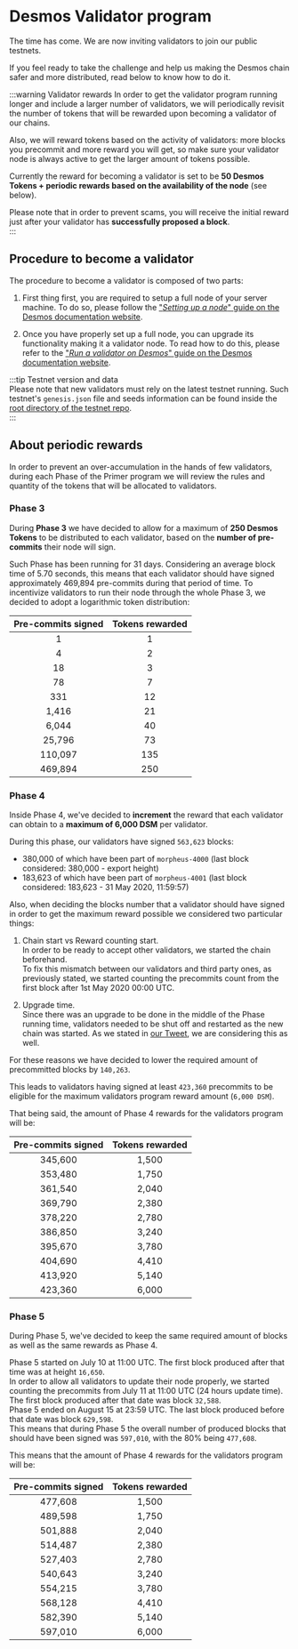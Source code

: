 # Desmos Validator program
The time has come. We are now inviting validators to join our public testnets.

If you feel ready to take the challenge and help us making the Desmos chain safer and more distributed, read below to know how to do it.

:::warning Validator rewards
In order to get the validator program running longer and include a larger number of validators, we will periodically revisit the number of tokens that will be rewarded upon becoming a validator of our chains. 

Also, we will reward tokens based on the activity of validators: more blocks you precommit and more reward you will get, so make sure your validator node is always active to get the larger amount of tokens possible.
  
Currently the reward for becoming a validator is set to be **50 Desmos Tokens + periodic rewards based on the availability of the node** (see below). 
  
Please note that in order to prevent scams, you will receive the initial reward just after your validator has **successfully proposed a block**.  
::: 

## Procedure to become a validator
The procedure to become a validator is composed of two parts: 

1. First thing first, you are required to setup a full node of your server machine. To do so, please follow the ["_Setting up a node_" guide on the Desmos documentation website](https://docs.desmos.network/testnets/join-public.html#validators). 

2. Once you have properly set up a full node, you can upgrade its functionality making it a validator node. To read how to do this, please refer to the ["_Run a validator on Desmos_" guide on the Desmos documentation website](https://docs.desmos.network/validators/setup.html). 

:::tip Testnet version and data   
Please note that new validators must rely on the latest testnet running. Such testnet's `genesis.json` file and seeds information can be found inside the [root directory of the testnet repo](https://github.com/desmos-labs/morpheus).  
::: 

## About periodic rewards
In order to prevent an over-accumulation in the hands of few validators, during each Phase of the Primer program we will review the rules and quantity of the tokens that will be allocated to validators. 

### Phase 3 
During **Phase 3** we have decided to allow for a maximum of **250 Desmos Tokens** to be distributed to each validator, based on the **number of pre-commits** their node will sign. 

Such Phase has been running for 31 days. Considering an average block time of 5.70 seconds, this means that each validator should have signed approximately 469,894 pre-commits during that period of time. To incentivize validators to run their node through the whole Phase 3, we decided to adopt a logarithmic token distribution: 

| Pre-commits signed | Tokens rewarded | 
| :----------------: | :-------------: |
| 1 | 1 |
| 4 | 2 |
| 18 | 3 |
| 78 | 7 |
| 331 | 12 |
| 1,416 | 21 |
| 6,044 | 40 |
| 25,796 | 73 |
| 110,097 | 135 |
| 469,894 | 250 |

### Phase 4
Inside Phase 4, we've decided to **increment** the reward that each validator can obtain to a **maximum of 6,000 DSM** per validator. 

During this phase, our validators have signed `563,623` blocks:  

- 380,000 of which have been part of `morpheus-4000` (last block considered: 380,000 - export height)
- 183,623 of which have been part of `morpheus-4001` (last block considered: 183,623 - 31 May 2020, 11:59:57)

Also, when deciding the blocks number that a validator should have signed in order to get the maximum reward possible we considered two particular things: 

1. Chain start vs Reward counting start.    
   In order to be ready to accept other validators, we started the chain beforehand.  
   To fix this mismatch between our validators and third party ones, as previously stated, we started counting the precommits count from the first block after 1st May 2020 00:00 UTC. 
   
2. Upgrade time.  
   Since there was an upgrade to be done in the middle of the Phase running time, validators needed to be shut off and restarted as the new chain was started. As we stated in [our Tweet](https://twitter.com/DesmosNetwork/status/1263052394134491142), we are considering this as well. 
    
For these reasons we have decided to lower the required amount of precommitted blocks by `140,263`. 

This leads to validators having signed at least `423,360` precommits to be eligible for the maximum validators program reward amount (`6,000 DSM`).

That being said, the amount of Phase 4 rewards for the validators program will be: 

| Pre-commits signed | Tokens rewarded | 
| :----------------: | :-------------: |
| 345,600 | 1,500 |
| 353,480 | 1,750 |
| 361,540 | 2,040 |
| 369,790 | 2,380 |
| 378,220 | 2,780 |
| 386,850 | 3,240 |
| 395,670 | 3,780 |
| 404,690 | 4,410 |
| 413,920 | 5,140 |
| 423,360 | 6,000 |

### Phase 5
During Phase 5, we've decided to keep the same required amount of blocks as well as the same rewards as Phase 4.

Phase 5 started on July 10 at 11:00 UTC. The first block produced after that time was at height `16,650`.  
In order to allow all validators to update their node properly, we started counting the precommits from July 11 at 11:00 UTC (24 hours update time). The first block produced after that date was block `32,588`.  
Phase 5 ended on August 15 at 23:59 UTC. The last block produced before that date was block `629,598`.  
This means that during Phase 5 the overall number of produced blocks that should have been signed was `597,010`, with the 80% being `477,608`.

This means that the amount of Phase 4 rewards for the validators program will be: 

| Pre-commits signed | Tokens rewarded | 
| :----------------: | :-------------: |
| 477,608 | 1,500 |
| 489,598 | 1,750 |
| 501,888 | 2,040 |
| 514,487 | 2,380 |
| 527,403 | 2,780 |
| 540,643 | 3,240 |
| 554,215 | 3,780 |
| 568,128 | 4,410 |
| 582,390 | 5,140 |
| 597,010 | 6,000 |   
